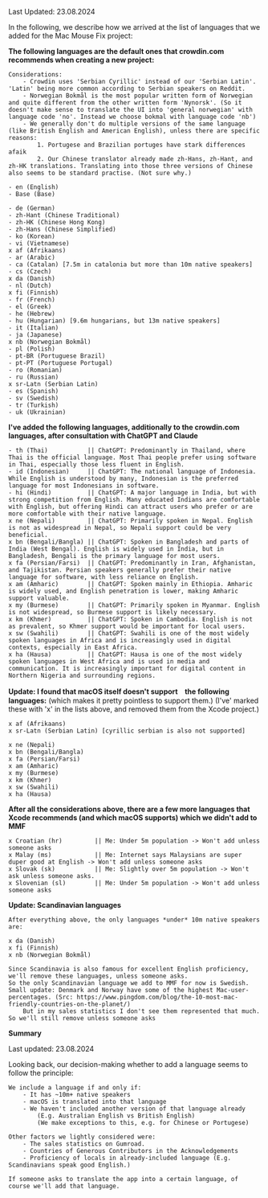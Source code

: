 
Last Updated: 23.08.2024

In the following, we describe how we arrived at the list of languages that we added for the Mac Mouse Fix project:

**The following languages are the default ones that crowdin.com recommends when creating a new project:**
    
    Considerations:
        - Crowdin uses 'Serbian Cyrillic' instead of our 'Serbian Latin'. 'Latin' being more common according to Serbian speakers on Reddit.
        - Norwegian Bokmål is the most popular written form of Norwegian and quite different from the other written form 'Nynorsk'. (So it doesn't make sense to translate the UI into 'general norwegian' with language code 'no'. Instead we choose bokmal with language code 'nb')
        - We generally don't do multiple versions of the same language (like British English and American English), unless there are specific reasons:
            1. Portugese and Brazilian portuges have stark differences afaik
            2. Our Chinese translator already made zh-Hans, zh-Hant, and zh-HK translations. Translating into those three versions of Chinese also seems to be standard practise. (Not sure why.) 

    - en (English)
    - Base (Base)

    - de (German)
    - zh-Hant (Chinese Traditional)
    - zh-HK (Chinese Hong Kong)
    - zh-Hans (Chinese Simplified)
    - ko (Korean)
    - vi (Vietnamese)
    x af (Afrikaans)
    - ar (Arabic)
    - ca (Catalan) [7.5m in catalonia but more than 10m native speakers]
    - cs (Czech)
    x da (Danish)
    - nl (Dutch)
    x fi (Finnish)
    - fr (French)
    - el (Greek)
    - he (Hebrew)
    - hu (Hungarian) [9.6m hungarians, but 13m native speakers]
    - it (Italian)
    - ja (Japanese)
    x nb (Norwegian Bokmål)
    - pl (Polish)
    - pt-BR (Portuguese Brazil)
    - pt-PT (Portuguese Portugal)
    - ro (Romanian)
    - ru (Russian)
    x sr-Latn (Serbian Latin)
    - es (Spanish)
    - sv (Swedish)
    - tr (Turkish)
    - uk (Ukrainian)

**I've added the following languages, additionally to the crowdin.com languages, after consultation with ChatGPT and Claude**
    
    - th (Thai)           || ChatGPT: Predominantly in Thailand, where Thai is the official language. Most Thai people prefer using software in Thai, especially those less fluent in English.
    - id (Indonesian)     || ChatGPT: The national language of Indonesia. While English is understood by many, Indonesian is the preferred language for most Indonesians in software.
    - hi (Hindi)          || ChatGPT: A major language in India, but with strong competition from English. Many educated Indians are comfortable with English, but offering Hindi can attract users who prefer or are more comfortable with their native language.
    x ne (Nepali)         || ChatGPT: Primarily spoken in Nepal. English is not as widespread in Nepal, so Nepali support could be very beneficial.
    x bn (Bengali/Bangla) || ChatGPT: Spoken in Bangladesh and parts of India (West Bengal). English is widely used in India, but in Bangladesh, Bengali is the primary language for most users.
    x fa (Persian/Farsi)  || ChatGPT: Predominantly in Iran, Afghanistan, and Tajikistan. Persian speakers generally prefer their native language for software, with less reliance on English.
    x am (Amharic)        || ChatGPT: Spoken mainly in Ethiopia. Amharic is widely used, and English penetration is lower, making Amharic support valuable.
    x my (Burmese)        || ChatGPT: Primarily spoken in Myanmar. English is not widespread, so Burmese support is likely necessary.
    x km (Khmer)          || ChatGPT: Spoken in Cambodia. English is not as prevalent, so Khmer support would be important for local users.
    x sw (Swahili)        || ChatGPT: Swahili is one of the most widely spoken languages in Africa and is increasingly used in digital contexts, especially in East Africa.
    x ha (Hausa)          || ChatGPT: Hausa is one of the most widely spoken languages in West Africa and is used in media and communication. It is increasingly important for digital content in Northern Nigeria and surrounding regions.
    
**Update: I found that macOS itself doesn't support　the following languages:**
    (which makes it pretty pointless to support them.)
    (I've' marked these with 'x' in the lists above, and removed them from the Xcode project.)
    
    x af (Afrikaans)
    x sr-Latn (Serbian Latin) [cyrillic serbian is also not supported]
  
    x ne (Nepali)       
    x bn (Bengali/Bangla)
    x fa (Persian/Farsi) 
    x am (Amharic)       
    x my (Burmese)       
    x km (Khmer)       
    x sw (Swahili)       
    x ha (Hausa)       

**After all the considerations above, there are a few more languages that Xcode recommends (and which macOS supports) which we didn't add to MMF**
    
    x Croatian (hr)         || Me: Under 5m population -> Won't add unless someone asks
    x Malay (ms)            || Me: Internet says Malaysians are super duper good at English -> Won't add unless someone asks
    x Slovak (sk)           || Me: Slightly over 5m population -> Won't ask unless someone asks.
    x Slovenian (sl)        || Me: Under 5m population -> Won't add unless someone asks

**Update: Scandinavian languages**
    
    After everything above, the only languages *under* 10m native speakers are:
    
    x da (Danish)
    x fi (Finnish)
    x nb (Norwegian Bokmål)
    
    Since Scandinavia is also famous for excellent English proficiency, we'll remove these languages, unless someone asks.
    So the only Scandinavian language we add to MMF for now is Swedish.
    Small update: Denmark and Norway have some of the highest Mac-user-percentages. (Src: https://www.pingdom.com/blog/the-10-most-mac-friendly-countries-on-the-planet/) 
        But in my sales statistics I don't see them represented that much. So we'll still remove unless someone asks

**Summary**

Last updated: 23.08.2024

Looking back, our decision-making whether to add a language seems to follow the principle:
 
    We include a language if and only if:
        - It has ~10m+ native speakers
        - macOS is translated into that language
        - We haven't included another version of that language already 
            (E.g. Australian English vs British English) 
            (We make exceptions to this, e.g. for Chinese or Portugese)
    
    Other factors we lightly considered were:
        - The sales statistics on Gumroad. 
        - Countries of Generous Contributors in the Acknowledgements
        - Proficiency of locals in already-included language (E.g. Scandinavians speak good English.)
    
    If someone asks to translate the app into a certain language, of course we'll add that language.
